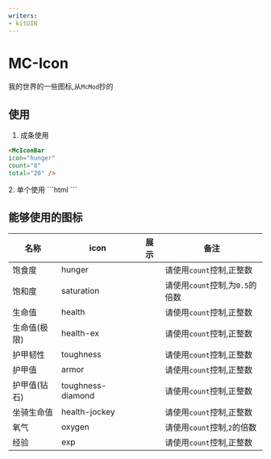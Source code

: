 ```yaml
---
writers:
- kitUIN
---
```

# MC-Icon
我的世界的一些图标,从`McMod`抄的

## 使用
1. 成条使用
```html
<McIconBar 
icon="hunger" 
count="8" 
total="20" />
```
<McIconBar icon="hunger" count="8" total="20" />
2. 单个使用
```html
<McIconBar 
icon="hunger" 
count="8" />
```
<McIconBar icon="hunger" count="8" />

## 能够使用的图标

| 名称 | icon | 展示 | 备注 |
| --- | ---  | ---  | --- |
| 饱食度 | hunger | <McIconBar icon="hunger" count="3" />  | 请使用`count`控制,正整数|
| 饱和度 | saturation | <McIconBar icon="saturation" count="0.5" /><McIconBar icon="saturation" count="1" /><McIconBar icon="saturation" count="1.5" /><McIconBar icon="saturation" count="2" />  | 请使用`count`控制,为`0.5`的倍数|
| 生命值 | health | <McIconBar icon="health" count="3" />  | 请使用`count`控制,正整数|
| 生命值(极限) | health-ex | <McIconBar icon="health-ex" count="3" />  | 请使用`count`控制,正整数|
| 护甲韧性 | toughness | <McIconBar icon="toughness" count="3" />  | 请使用`count`控制,正整数|
| 护甲值 | armor | <McIconBar icon="armor" count="3" />  | 请使用`count`控制,正整数|
| 护甲值(钻石) | toughness-diamond | <McIconBar icon="toughness-diamond" count="3" />  | 请使用`count`控制,正整数|
| 坐骑生命值 | health-jockey | <McIconBar icon="health-jockey" count="3" />  | 请使用`count`控制,正整数|
| 氧气 | oxygen | <McIconBar icon="oxygen" count="2" />  | 请使用`count`控制,`2`的倍数|
| 经验 | exp | <McIconBar icon="exp" count="1" />  | 请使用`count`控制,正整数|
